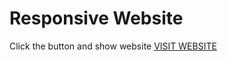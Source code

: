 # Responsive Website

Click the button and show website [VISIT WEBSITE](https://webdeveloperbashar.github.io/responsive-website)
